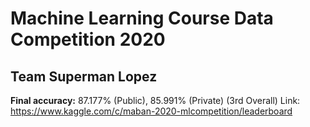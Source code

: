 # Machine Learning Course Data Competition 2020
## Team Superman Lopez
**Final accuracy:** 87.177% (Public), 85.991% (Private) (3rd Overall)
Link: https://www.kaggle.com/c/maban-2020-mlcompetition/leaderboard
